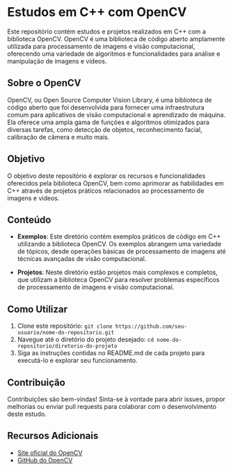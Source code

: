 # Estudos em C++ com OpenCV

Este repositório contém estudos e projetos realizados em C++ com a biblioteca OpenCV. OpenCV é uma biblioteca de código aberto amplamente utilizada para processamento de imagens e visão computacional, oferecendo uma variedade de algoritmos e funcionalidades para análise e manipulação de imagens e vídeos.

## Sobre o OpenCV

OpenCV, ou Open Source Computer Vision Library, é uma biblioteca de código aberto que foi desenvolvida para fornecer uma infraestrutura comum para aplicativos de visão computacional e aprendizado de máquina. Ela oferece uma ampla gama de funções e algoritmos otimizados para diversas tarefas, como detecção de objetos, reconhecimento facial, calibração de câmera e muito mais.

## Objetivo

O objetivo deste repositório é explorar os recursos e funcionalidades oferecidos pela biblioteca OpenCV, bem como aprimorar as habilidades em C++ através de projetos práticos relacionados ao processamento de imagens e vídeos.

## Conteúdo

- **Exemplos**: Este diretório contém exemplos práticos de código em C++ utilizando a biblioteca OpenCV. Os exemplos abrangem uma variedade de tópicos, desde operações básicas de processamento de imagens até técnicas avançadas de visão computacional.

- **Projetos**: Neste diretório estão projetos mais complexos e completos, que utilizam a biblioteca OpenCV para resolver problemas específicos de processamento de imagens e visão computacional.

## Como Utilizar

1. Clone este repositório: `git clone https://github.com/seu-usuario/nome-do-repositorio.git`
2. Navegue até o diretório do projeto desejado: `cd nome-do-repositorio/diretorio-do-projeto`
3. Siga as instruções contidas no README.md de cada projeto para executá-lo e explorar seu funcionamento.

## Contribuição

Contribuições são bem-vindas! Sinta-se à vontade para abrir issues, propor melhorias ou enviar pull requests para colaborar com o desenvolvimento deste estudo.

## Recursos Adicionais

- [Site oficial do OpenCV](https://opencv.org/)
- [GitHub do OpenCV](https://github.com/opencv/opencv)

